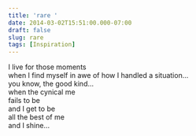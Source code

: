 ```yaml
---
title: 'rare '
date: 2014-03-02T15:51:00.000-07:00
draft: false
slug: rare
tags: [Inspiration]
---
```


I live for those moments  
when I find myself in awe of how I handled a situation...  
you know, the good kind...  
when the cynical me  
fails to be  
and I get to be  
all the best of me  
and I shine...